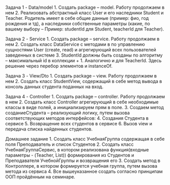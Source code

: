 Задача 1 - Data/model
    1. Создать package – model. Работу продолжаем в нем
    2. Реализовать абстрактный класс User и его наследники Student и Teacher.
    Родитель имеет в себе общие данные (пример: фио, год рождения и тд), а
    наследники собственные параметры (какие, по вашему выбору – Пример:
    studentId для Student, teacherId для Teacher).

Задача 2 - Service
    1. Создать package – service. Работу продолжаем в нем
    2. Создать класс DataService с методами в по управлению сущностями User
    (create, read) и агрегирующий всех пользователей заведенных в системе
    3. StudentId должны быть созданы по алгоритму – максимальный id в
    коллекции + 1. Аналогично и для TeacherId. Здесь решение через перебор
    элементов и instanceOf.

Задача 3 - View/Dto
    1. Создать package – view. Работу продолжаем в нем
    2. Создать класс StudentView, содержащий в себе метод вывода в консоль
    данных студента поданных на вход.

Задача 4 - Controller
    1. Создать package – controller. Работу продолжаем в нем
    2. Создать класс Controller агрегирующий в себе необходимые классы в виде
    полей, а инициализируем прям в поле.
    3. Создаем метод созданиеСтудента – реализующий логику, путем вызова
    соответствующих методов интерфейсов:
    4. Создания Студента в сервисе
    5. Возвращение всех студентов в сервисе
    6. Вызов view и передача списка найденных студентов.


Домашнее задание
    1. Создать класс УчебнаяГруппа содержащая в себе поля Преподаватель и
    список Студентов
    2. Создать класс УчебнаяГруппаСервис, в котором реализована
    функция(входные параметры - (Teacher, List<Strudent>)) формирования из
    Студентов и Преподавателя УчебнойГруппы и возвращения его
    3. Создать метод в Контроллере, в котором формируется учебная группа,
    путем вызова метода из сервиса
    4. Все вышеуказанное создать согласно принципам ООП пройдённым на
    семинаре.